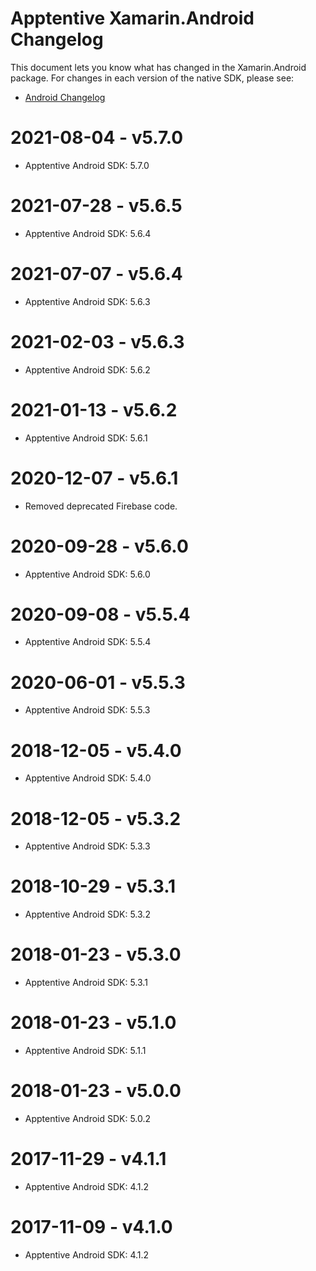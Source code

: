 # Apptentive Xamarin.Android Changelog

This document lets you know what has changed in the Xamarin.Android package. For changes in each version of the native SDK, please see:

- [Android Changelog](https://github.com/apptentive/apptentive-android/blob/master/CHANGELOG.md)

# 2021-08-04 - v5.7.0

- Apptentive Android SDK: 5.7.0

# 2021-07-28 - v5.6.5

- Apptentive Android SDK: 5.6.4

# 2021-07-07 - v5.6.4

- Apptentive Android SDK: 5.6.3

# 2021-02-03 - v5.6.3

- Apptentive Android SDK: 5.6.2

# 2021-01-13 - v5.6.2

- Apptentive Android SDK: 5.6.1

# 2020-12-07 - v5.6.1

- Removed deprecated Firebase code.

# 2020-09-28 - v5.6.0

- Apptentive Android SDK: 5.6.0

# 2020-09-08 - v5.5.4

- Apptentive Android SDK: 5.5.4

# 2020-06-01 - v5.5.3

- Apptentive Android SDK: 5.5.3

# 2018-12-05 - v5.4.0

- Apptentive Android SDK: 5.4.0

# 2018-12-05 - v5.3.2

- Apptentive Android SDK: 5.3.3

# 2018-10-29 - v5.3.1

- Apptentive Android SDK: 5.3.2

# 2018-01-23 - v5.3.0

- Apptentive Android SDK: 5.3.1

# 2018-01-23 - v5.1.0

- Apptentive Android SDK: 5.1.1

# 2018-01-23 - v5.0.0

- Apptentive Android SDK: 5.0.2

# 2017-11-29 - v4.1.1

- Apptentive Android SDK: 4.1.2

# 2017-11-09 - v4.1.0

- Apptentive Android SDK: 4.1.2
